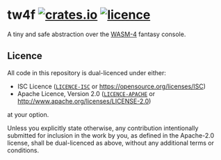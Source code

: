 # tw4f [![crates.io](https://img.shields.io/crates/v/tw4f)](https://crates.io/crates/tw4f) [![licence](https://img.shields.io/crates/l/tw4f)](LICENCE)

A tiny and safe abstraction over the [WASM-4] fantasy console.

## Licence

All code in this repository is dual-licenced under either:

- ISC Licence ([`LICENCE-ISC`](LICENCE-ISC) or
  https://opensource.org/licenses/ISC)
- Apache Licence, Version 2.0 ([`LICENCE-APACHE`](LICENCE-APACHE) or
  http://www.apache.org/licenses/LICENSE-2.0)

at your option.

Unless you explicitly state otherwise, any contribution intentionally submitted
for inclusion in the work by you, as defined in the Apache-2.0 license, shall
be dual-licenced as above, without any additional terms or conditions.

[WASM-4]: https://wasm4.org
